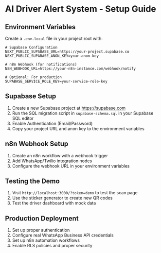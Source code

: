 
# AI Driver Alert System - Setup Guide

## Environment Variables

Create a `.env.local` file in your project root with:

```env
# Supabase Configuration
NEXT_PUBLIC_SUPABASE_URL=https://your-project.supabase.co
NEXT_PUBLIC_SUPABASE_ANON_KEY=your-anon-key

# n8n Webhook (for notifications)
N8N_WEBHOOK_URL=https://your-n8n-instance.com/webhook/notify

# Optional: For production
SUPABASE_SERVICE_ROLE_KEY=your-service-role-key
```

## Supabase Setup

1. Create a new Supabase project at https://supabase.com
2. Run the SQL migration script in `supabase-schema.sql` in your Supabase SQL editor
3. Enable Authentication (Email/Password)
4. Copy your project URL and anon key to the environment variables

## n8n Webhook Setup

1. Create an n8n workflow with a webhook trigger
2. Add WhatsApp/Twilio integration nodes
3. Configure the webhook URL in your environment variables

## Testing the Demo

1. Visit `http://localhost:3000/?token=demo` to test the scan page
2. Use the sticker generator to create new QR codes
3. Test the driver dashboard with mock data

## Production Deployment

1. Set up proper authentication
2. Configure real WhatsApp Business API credentials
3. Set up n8n automation workflows
4. Enable RLS policies and proper security
